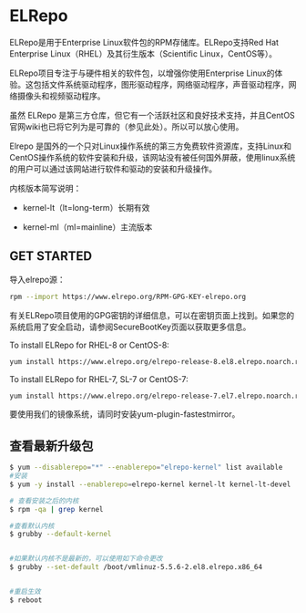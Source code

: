 # ELRepo



ELRepo是用于Enterprise Linux软件包的RPM存储库。ELRepo支持Red Hat Enterprise Linux（RHEL）及其衍生版本（Scientific Linux，CentOS等）。

ELRepo项目专注于与硬件相关的软件包，以增强你使用Enterprise Linux的体验。这包括文件系统驱动程序，图形驱动程序，网络驱动程序，声音驱动程序，网络摄像头和视频驱动程序。

虽然 ELRepo 是第三方仓库，但它有一个活跃社区和良好技术支持，并且CentOS官网wiki也已将它列为是可靠的（参见此处）。所以可以放心使用。


Elrepo 是国外的一个只对Linux操作系统的第三方免费软件资源库，支持Linux和CentOS操作系统的软件安装和升级，该网站没有被任何国外屏蔽，使用linux系统的用户可以通过该网站进行软件和驱动的安装和升级操作。



内核版本简写说明：

+ kernel-lt（lt=long-term）长期有效

+ kernel-ml（ml=mainline）主流版本



## GET STARTED

导入elrepo源：
```bash
rpm --import https://www.elrepo.org/RPM-GPG-KEY-elrepo.org
```

有关ELRepo项目使用的GPG密钥的详细信息，可以在密钥页面上找到。如果您的系统启用了安全启动，请参阅SecureBootKey页面以获取更多信息。



To install ELRepo for RHEL-8 or CentOS-8:
```bash
yum install https://www.elrepo.org/elrepo-release-8.el8.elrepo.noarch.rpm
```

To install ELRepo for RHEL-7, SL-7 or CentOS-7:
```bash
yum install https://www.elrepo.org/elrepo-release-7.el7.elrepo.noarch.rpm
```

要使用我们的镜像系统，请同时安装yum-plugin-fastestmirror。





## 查看最新升级包


```bash
$ yum --disablerepo="*" --enablerepo="elrepo-kernel" list available
#安装
$ yum -y install --enablerepo=elrepo-kernel kernel-lt kernel-lt-devel

# 查看安装之后的内核
$ rpm -qa | grep kernel

#查看默认内核
$ grubby --default-kernel


#如果默认内核不是最新的，可以使用如下命令更改
$ grubby --set-default /boot/vmlinuz-5.5.6-2.el8.elrepo.x86_64


#重启生效
$ reboot
```

